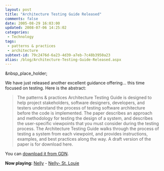 ```yaml
---
layout: post
title: "Architecture Testing Guide Released"
comments: false
date: 2005-08-29 16:03:00
updated: 2008-07-06 14:25:02
categories:
 - Technology
tags:
 - patterns & practices
 - architecture
subtext-id: 79c2476d-6a23-4d39-a7eb-7c48b3950a23
alias: /blog/Architecture-Testing-Guide-Released.aspx
---
```



&nbsp_place_holder;

We have just released another excellent guidance offering... this time focused on testing. Here is the abstract: 

> The patterns & practices Architecture Testing Guide is designed to help project stakeholders, software designers, developers, and testers understand the process of testing software architecture before the code is implemented. The paper describes an approach and methodology for testing the design of a system, and describes the user-specific viewpoints that you must consider during the testing process. The Architecture Testing Guide walks through the process of testing a system from each viewpoint, and provides instructions, examples, and best practices along the way. A draft version of the paper is for download here. 

You can [download it from GDN](http://www.gotdotnet.com/codegallery/codegallery.aspx?id=4713168a-9073-40e2-854a-a4b9ca217de9). 

**Now playing:** [Nelly](http://phobos.apple.com/WebObjects/MZSearch.woa/wa/advancedSearchResults?artistTerm=Nelly) - [Nelly- St. Louie](http://phobos.apple.com/WebObjects/MZSearch.woa/wa/advancedSearchResults?songTerm=Nelly-%20St.%20Louie&artistTerm=Nelly)
